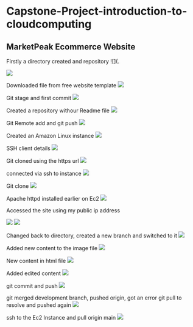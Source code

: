 # Capstone-Project-introduction-to-cloudcomputing

## MarketPeak Ecommerce Website

Firstly a directory created and repository 
![](.

![](./img/2.%20repository%20created.png)

Downloaded file from free website template 
![](./img/3.%20Downloaded%20file%20from%20free%20source%20website.png)

Git stage and first commit
![](./img/4.%20Git%20stage%20and%20first%20commit.png)

Created a repository withour Readme file
![](./img/5.%20Created%20repository%20without%20Readme.png)

Git Remote add and git push
![](./img/6.%20git%20branch%20to%20main,%20then%20remote%20add%20and%20pushed.png)

Created an Amazon Linux instance 
![](./img/7.%20Instance%20created.png)


SSH client details
![](./img/8.%20ssh%20-%20to%20connect%20to%20instance.png)

Git cloned using the https url 
![](./img/9.%20url%20copied%20to%20clone%20repository.png)

connected via ssh to instance 
![](./img/10.%20connect%20via%20ssh.png)


Git clone 
![](./img/11%20git%20clone%20to%20the%20repository.png)


Apache httpd installed earlier on Ec2 
![](./img/12.%20Apache%20Http%20web%20server%20installed%20earlier.png)

Accessed the site using my public ip address 

![](./img/15.%20my%20public%20ip%20confirmation.png)
![](./img/14.%20Accessed%20the%20site%20using%20my%20public%20ip%20address.png)


Changed back to directory, created a new branch and switched to it 
![](./img/16.%20changed%20to%20the%20directory,%20then%20created%20a%20new%20branch%20and%20switched%20to%20it.png)

Added new content to the image file 
![](./img/New%20content.png)

New content in html file 
![](./img/New%20content%20in%20html%20file.png)

Added edited content 
![](./img/git%20add%20edited%20content.png)


git commit and push 
![](./img/git%20commit%20and%20push.png)

git merged development branch, pushed origin, got an error git pull to resolve and pushed again 
![](./img/git%20merged%20development,%20git%20pull%20origin%20and%20git%20push%20main.png)

ssh to the Ec2 Instance and pull origin main 
![](./img/ssh.png)